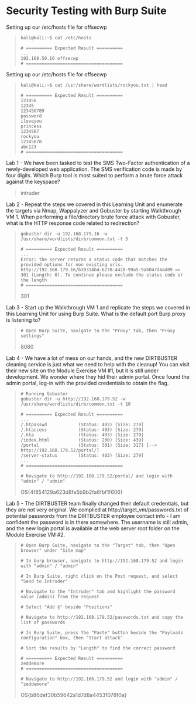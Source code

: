 # Security Testing with Burp Suite

Setting up our /etc/hosts file for offsecwp
>``` shell
>kali@kali:~$ cat /etc/hosts
>
># ========== Expected Result ==========
>...
>192.168.50.16 offsecwp
># =====================================
>```


Setting up our /etc/hosts file for offsecwp
>``` shell
>kali@kali:~$ cat /usr/share/wordlists/rockyou.txt | head
>
># ========== Expected Result ==========
>123456
>12345
>123456789
>password
>iloveyou
>princess
>1234567
>rockyou
>12345678
>abc123
># =====================================
>```

Lab 1 - We have been tasked to test the SMS Two-Factor authentication of a newly-developed web application. The SMS verification code is made by four digits. Which Burp tool is most suited to perform a brute force attack against the keyspace?
>intruder

Lab 2 - Repeat the steps we covered in this Learning Unit and enumerate the targets via Nmap, Wappalyzer and Gobuster by starting Walkthrough VM 1. When performing a file/directory brute force attack with Gobuster, what is the HTTP response code related to redirection?
>``` shell
>gobuster dir -u 192.168.179.16 -w /usr/share/wordlists/dirb/common.txt -t 5
>
># ========== Expected Result ==========
>...
>Error: the server returns a status code that matches the provided options for non existing urls. http://192.168.179.16/b39314b4-6278-4428-99a5-9ab047d4ad89 => 301 (Length: 0). To continue please exclude the status code or the length
># =====================================
>```
>301

Lab 3 - Start up the Walkthrough VM 1 and replicate the steps we covered in this Learning Unit for using Burp Suite. What is the default port Burp proxy is listening to?
>``` shell
># Open Burp Suite, navigate to the "Proxy" tab, then "Proxy settings"
>```
>8080

Lab 4 - We have a lot of mess on our hands, and the new DIRTBUSTER cleaning service is just what we need to help with the cleanup! You can visit their new site on the Module Exercise VM #1, but it is still under development. We wonder where they hid their admin portal. Once found the admin portal, log-in with the provided credentials to obtain the flag.
>``` shell
># Running Gobuster
>gobuster dir -u http://192.168.179.52 -w /usr/share/wordlists/dirb/common.txt -t 10
>
># ========== Expected Result ==========
>...
>/.htpasswd            (Status: 403) [Size: 279]
>/.htaccess            (Status: 403) [Size: 279]
>/.hta                 (Status: 403) [Size: 279]
>/index.html           (Status: 200) [Size: 439]
>/portal               (Status: 301) [Size: 317] [--> http://192.168.179.52/portal/]
>/server-status        (Status: 403) [Size: 279]
>...
># =====================================
>
># Navigate to http://192.168.179.52/portal/ and login with "admin" / "admin"
>```
>OS{4f854129a623d8fe5b9b2fa6fbf1f606}

Lab 5 - The DIRTBUSTER team finally changed their default credentials, but they are not very original. We complied at http://target_vm/passwords.txt of potential passwords from the DIRTBUSTER employee contact info - I am confident the password is in there somewhere. The username is still admin, and the new login portal is available at the web server root folder on the Module Exercise VM #2.
>``` shell
># Open Burp Suite, navigate to the "Target" tab, then "Open browser" under "Site map"
>
># In burp browser, navigate to http://192.168.179.52 and login with "admin" / "admin"
>
># In Burp Suite, right click on the Post request, and select "Send to Intruder"
>
># Navigate to the "Intruder" tab and highlight the password value (admin) from the request
>
># Select "Add §" beside "Positions"
>
># Navigate to http://192.168.179.52/passwords.txt and copy the list of passwords
>
># In Burp Suite, press the "Paste" button beside the "Payloads configuration" box, then "Start attack"
>
># Sort the results by "Length" to find the correct password
>
># ========== Expected Result ==========
>zeddemore
># =====================================
>
># Navigate to http://192.168.179.52 and login with "admin" / "zeddemore"
>```
>OS{b86def30b59642a1d7d8a4453f078f0a}
